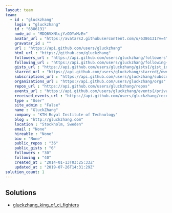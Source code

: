 ```yaml
---
layout: team
team: 
  - id : "gluckzhang" 
    login : "gluckzhang" 
    id : "6386131" 
    node_id : "MDQ6VXNlcjYzODYxMzE=" 
    avatar_url : "https://avatars2.githubusercontent.com/u/6386131?v=4" 
    gravatar_id : "" 
    url : "https://api.github.com/users/gluckzhang" 
    html_url : "https://github.com/gluckzhang" 
    followers_url : "https://api.github.com/users/gluckzhang/followers" 
    following_url : "https://api.github.com/users/gluckzhang/following{/other_user}" 
    gists_url : "https://api.github.com/users/gluckzhang/gists{/gist_id}" 
    starred_url : "https://api.github.com/users/gluckzhang/starred{/owner}{/repo}" 
    subscriptions_url : "https://api.github.com/users/gluckzhang/subscriptions" 
    organizations_url : "https://api.github.com/users/gluckzhang/orgs" 
    repos_url : "https://api.github.com/users/gluckzhang/repos" 
    events_url : "https://api.github.com/users/gluckzhang/events{/privacy}" 
    received_events_url : "https://api.github.com/users/gluckzhang/received_events" 
    type : "User" 
    site_admin : "False" 
    name : "GluckZhang" 
    company : "KTH Royal Institute of Technology" 
    blog : "http://gluckzhang.com" 
    location : "Stockholm, Sweden" 
    email : "None" 
    hireable : "None" 
    bio : "None" 
    public_repos : "36" 
    public_gists : "6" 
    followers : "30" 
    following : "40" 
    created_at : "2014-01-13T03:25:33Z" 
    updated_at : "2019-07-26T14:31:29Z" 
solution_count: 1
---
```

## Solutions
- [gluckzhang_king_of_ci_fighters](/solutions/gluckzhang_king_of_ci_fighters)
